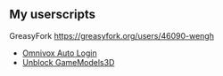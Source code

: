 ## My userscripts

GreasyFork https://greasyfork.org/users/46090-wengh
- [Omnivox Auto Login](https://greasyfork.org/scripts/410932-omnivox-auto-login)
- [Unblock GameModels3D](https://greasyfork.org/scripts/406227-unblock-gamemodels3d)

